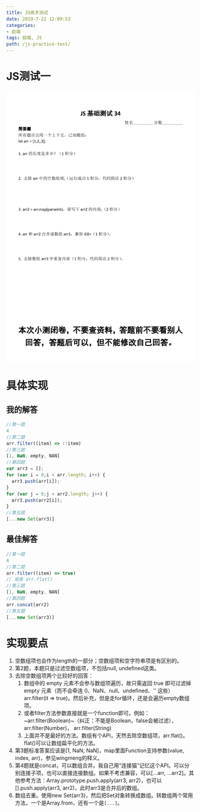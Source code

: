 ```yaml
---
title: JS练手测试
date: 2019-7-22 12:09:53
categories:
- 前端
tags: 前端, JS
path: /js-practice-test/
---
```


# JS测试一

![](2019-07-22-17-18-49.png)

# 具体实现

## 我的解答

```js
//第一题
4
//第二题
arr.filter((item) => !!item)
//第三题
[1, NaN, empty, NAN]
//第四题
var arr3 = [];
for (var i = 0;i < arr.length; i++) {
  arr3.push(arr[i]);
}
for (var j = 0;j < arr2.length; j++) {
  arr3.push(arr2[i]);
}
//第五题
[...new Set(arr3)]
```

## 最佳解答

```js
//第一题
4
//第二题
arr.filter((item) => true)
// 或者 arr.flat()
//第三题
[1, NaN, empty, NAN]
//第四题
arr.concat(arr2)
//第五题
[...new Set(arr3)]
```

# 实现要点

1. 空数组项也会作为length的一部分；空数组项和空字符串项是有区别的。
2. 第2题，本题只是过滤空数组项，不包括null, undefined这类。
3. 去除空数组项两个比较好的回答：
   1. 数组中的 empty 元素不会参与数组项遍历，故只需返回 true 即可过滤掉 empty 元素（而不会牵连 0、NaN、null、undefined、'' 这些）arr.filter(it => true)。然后补充，但是走for循环，还是会遍历empty数组项。
   2. 或者filter方法参数直接就是一个function即可。例如：~arr.filter(Boolean)~（纠正：不能是Boolean，false会被过滤），arr.filter(Number)， arr.filter(String)
   3. 上面并不是最好的方法。数组有个API，天然去除空数组项，arr.flat()。flat()可以让数组扁平化的方法。
4. 第3题标准答案应该是[1, NaN, NaN]，map里面Function支持参数(value, index, arr)，参见wingmeng的释义。
5. 第4题就是concat，可以数组合并。我自己用“连接猫”记忆这个API。可以分别连接子项，也可以直接连接数组。如果不考虑兼容，可以[...arr, ...arr2]。其他参考方法：Array.prototype.push.apply(arr3, arr2)，也可以[].push.apply(arr3, arr2)，此时arr3是合并后的数组。
6. 数组去重。使用new Set(arr3)，然后把Set对象转换成数组。转数组两个常用方法，一个是Array.from，还有一个是`[...]`。
